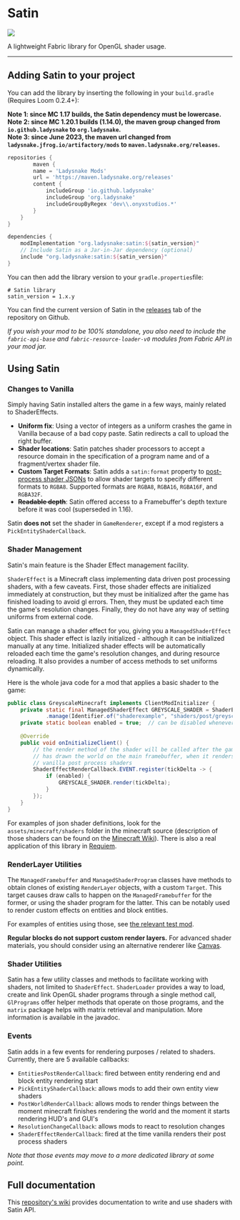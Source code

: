 # Satin

[![](https://jitpack.io/v/Ladysnake/Satin.svg)](https://jitpack.io/#Ladysnake/Satin)

A lightweight Fabric library for OpenGL shader usage.

---

## Adding Satin to your project

You can add the library by inserting the following in your `build.gradle` (Requires Loom 0.2.4+):

**Note 1: since MC 1.17 builds, the Satin dependency must be lowercase.**  
**Note 2: since MC 1.20.1 builds (1.14.0), the maven group changed from `io.github.ladysnake` to `org.ladysnake`.**  
**Note 3: since June 2023, the maven url changed from `ladysnake.jfrog.io/artifactory/mods` to `maven.ladysnake.org/releases`.**  

```gradle
repositories {
        maven {
        name = 'Ladysnake Mods'
        url = 'https://maven.ladysnake.org/releases'
        content {
            includeGroup 'io.github.ladysnake'
            includeGroup 'org.ladysnake'
            includeGroupByRegex 'dev\\.onyxstudios.*'
        }
    }
}

dependencies {
    modImplementation "org.ladysnake:satin:${satin_version}"
    // Include Satin as a Jar-in-Jar dependency (optional)
    include "org.ladysnake:satin:${satin_version}"
}
```

You can then add the library version to your `gradle.properties`file:

```properties
# Satin library
satin_version = 1.x.y
```

You can find the current version of Satin in the [releases](https://github.com/Ladysnake/Satin/releases) tab of the repository on Github.

*If you wish your mod to be 100% standalone, you also need to include the `fabric-api-base` and `fabric-resource-loader-v0` modules from Fabric API in your mod jar.*

## Using Satin

### Changes to Vanilla

Simply having Satin installed alters the game in a few ways, mainly related to ShaderEffects.

- **Uniform fix**: Using a vector of integers as a uniform crashes the game in Vanilla because of a bad
copy paste. Satin redirects a call to upload the right buffer.
- **Shader locations**: Satin patches shader processors to accept a resource domain in the specification
of a program name and of a fragment/vertex shader file.
- **Custom Target Formats**: Satin adds a `satin:format` property to [post-process shader JSONs](https://github.com/Ladysnake/Satin/wiki/Post-Process-Shader-format)
  to allow shader targets to specify different formats to `RGBA8`.
  Supported formats are `RGBA8`, `RGBA16`, `RGBA16F`, and `RGBA32F`.
- ~~**Readable depth**~~: Satin offered access to a Framebuffer's depth texture before it was cool (superseded in 1.16).

Satin **does not** set the shader in `GameRenderer`, except if a mod registers a `PickEntityShaderCallback`.

### Shader Management

Satin's main feature is the Shader Effect management facility. 

`ShaderEffect` is a Minecraft class implementing data driven post processing shaders, with a few caveats.
First, those shader effects are initialized immediately at construction, but they must be initialized after the game has
finished loading to avoid gl errors. Then, they must be updated each time the game's resolution changes.
Finally, they do not have any way of setting uniforms from external code.

Satin can manage a shader effect for you, giving you a `ManagedShaderEffect` object.
This shader effect is lazily initialized - although it can be initialized manually at any time.
Initialized shader effects will be automatically reloaded each time the game's resolution changes,
and during resource reloading. It also provides a number of access methods to set uniforms dynamically.

Here is the whole java code for a mod that applies a basic shader to the game:

```java
public class GreyscaleMinecraft implements ClientModInitializer {
    private static final ManagedShaderEffect GREYSCALE_SHADER = ShaderEffectManager.getInstance()
    		.manage(Identifier.of("shaderexample", "shaders/post/greyscale.json"));
    private static boolean enabled = true;  // can be disabled whenever you want
    
    @Override
    public void onInitializeClient() {
        // the render method of the shader will be called after the game
        // has drawn the world on the main framebuffer, when it renders
        // vanilla post process shaders
    	ShaderEffectRenderCallback.EVENT.register(tickDelta -> {
    	    if (enabled) {
                GREYSCALE_SHADER.render(tickDelta);
            }
    	});
    }
}
```

For examples of json shader definitions, look for the `assets/minecraft/shaders` folder in the minecraft source (description of those shaders can be found on the [Minecraft Wiki](https://minecraft.wiki/w/Shaders)). There is also a real application of this library in [Requiem](https://github.com/Ladysnake/Requiem/blob/d95c4f5c55/src/main/java/ladysnake/requiem/client/RequiemFx.java).

### RenderLayer Utilities

The `ManagedFramebuffer` and `ManagedShaderProgram` classes have methods to obtain clones of existing `RenderLayer` objects,
with a custom `Target`. This target causes draw calls to happen on the `ManagedFramebuffer` for the former, or using the
shader program for the latter. This can be notably used to render custom effects on entities and block entities.

For examples of entities using those, see [the relevant test mod](https://github.com/Ladysnake/Satin/blob/master/test_mods/render-layer/src/main/java/ladysnake/satinrenderlayer/).

**Regular blocks do not support custom render layers.** For advanced shader materials, you should consider using
an alternative renderer like [Canvas](https://github.com/grondag/canvas).

### Shader Utilities

Satin has a few utility classes and methods to facilitate working with shaders, not limited to `ShaderEffect`. 
`ShaderLoader` provides a way to load, create and link OpenGL shader programs through a single method call, 
`GlPrograms` offer helper methods that operate on those programs, and the `matrix` package helps with matrix retrieval and manipulation. 
More information is available in the javadoc.

### Events

Satin adds in a few events for rendering purposes / related to shaders. Currently, there are 5 available callbacks:

- `EntitiesPostRenderCallback`: fired between entity rendering end and block entity rendering start
- `PickEntityShaderCallback`: allows mods to add their own entity view shaders
- `PostWorldRenderCallback`: allows mods to render things between the moment minecraft finishes rendering the world
and the moment it starts rendering HUD's and GUI's
- `ResolutionChangeCallback`: allows mods to react to resolution changes
- `ShaderEffectRenderCallback`: fired at the time vanilla renders their post process shaders

*Note that those events may move to a more dedicated library at some point.*

## Full documentation

This [repository's wiki](https://github.com/Ladysnake/Satin/wiki) provides documentation to write and use shaders with Satin API.
